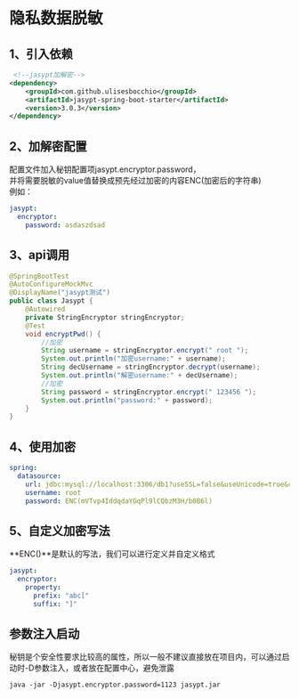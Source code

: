 # 隐私数据脱敏

## 1、引入依赖

```xml
 <!--jasypt加解密-->
<dependency>
    <groupId>com.github.ulisesbocchio</groupId>
    <artifactId>jasypt-spring-boot-starter</artifactId>
    <version>3.0.3</version>
</dependency>
```

## 2、加解密配置

配置文件加入秘钥配置项jasypt.encryptor.password，  
并将需要脱敏的value值替换成预先经过加密的内容ENC(加密后的字符串)  
例如：

```yaml
jasypt:
  encryptor:
    password: asdaszdsad
```
## 3、api调用
```java
@SpringBootTest
@AutoConfigureMockMvc
@DisplayName("jasypt测试")
public class Jasypt {
    @Autowired
    private StringEncryptor stringEncryptor;
    @Test
    void encryptPwd() {
        //加密
        String username = stringEncryptor.encrypt(" root ");
        System.out.println("加密username:" + username);
        String decUsername = stringEncryptor.decrypt(username);
        System.out.println("解密username:" + decUsername);
        //加密
        String password = stringEncryptor.encrypt(" 123456 ");
        System.out.println("password:" + password);
    }
}
```
## 4、使用加密
```yaml
spring:
  datasource:
    url: jdbc:mysql://localhost:3306/db1?useSSL=false&useUnicode=true&characterEncoding=UTF-8&autoReconnect=true&ze oDateTimeBehavior=convertToNull&serverTimezone=Asia/Shanghai
    username: root
    password: ENC(mVTvp4IddqdaYGqPl9lCQbzM3H/b0B6l)
```

## 5、自定义加密写法
**ENC()**是默认的写法，我们可以进行定义并自定义格式

```yaml
jasypt:
  encryptor:
    property:
      prefix: "abc["
      suffix: "]"
```

## 参数注入启动

秘钥是个安全性要求比较高的属性，所以一般不建议直接放在项目内，可以通过启动时-D参数注入，或者放在配置中心，避免泄露

```shell
java -jar -Djasypt.encryptor.password=1123 jasypt.jar
```